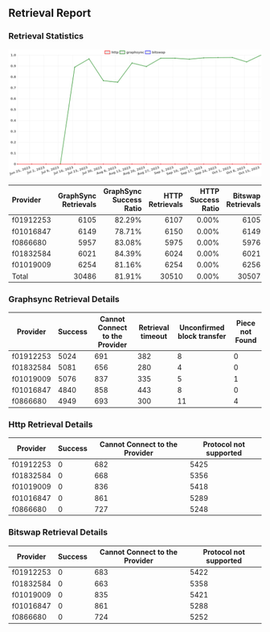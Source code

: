 ## Retrieval Report
### Retrieval Statistics
<img src="https://raw.githubusercontent.com/data-preservation-programs/filplus-checker-assets/main/filecoin-project/filecoin-plus-large-datasets/issues/1679/1697420333595.png"/>

| Provider  | GraphSync Retrievals | GraphSync Success Ratio | HTTP Retrievals | HTTP Success Ratio | Bitswap Retrievals | Bitswap Success Ratio |
| :-------- | -------------------: | ----------------------: | --------------: | -----------------: | -----------------: | --------------------: |
| f01912253 |                 6105 |                  82.29% |            6107 |              0.00% |               6105 |                 0.00% |
| f01016847 |                 6149 |                  78.71% |            6150 |              0.00% |               6149 |                 0.00% |
| f0866680  |                 5957 |                  83.08% |            5975 |              0.00% |               5976 |                 0.00% |
| f01832584 |                 6021 |                  84.39% |            6024 |              0.00% |               6021 |                 0.00% |
| f01019009 |                 6254 |                  81.16% |            6254 |              0.00% |               6256 |                 0.00% |
| Total     |                30486 |                  81.91% |           30510 |              0.00% |              30507 |                 0.00% |

### Graphsync Retrieval Details
| Provider  | Success | Cannot Connect to the Provider | Retrieval timeout | Unconfirmed block transfer | Piece not Found |
| --------- | ------- | ------------------------------ | ----------------- | -------------------------- | --------------- |
| f01912253 | 5024    | 691                            | 382               | 8                          | 0               |
| f01832584 | 5081    | 656                            | 280               | 4                          | 0               |
| f01019009 | 5076    | 837                            | 335               | 5                          | 1               |
| f01016847 | 4840    | 858                            | 443               | 8                          | 0               |
| f0866680  | 4949    | 693                            | 300               | 11                         | 4               |

### Http Retrieval Details
| Provider  | Success | Cannot Connect to the Provider | Protocol not supported |
| --------- | ------- | ------------------------------ | ---------------------- |
| f01912253 | 0       | 682                            | 5425                   |
| f01832584 | 0       | 668                            | 5356                   |
| f01019009 | 0       | 836                            | 5418                   |
| f01016847 | 0       | 861                            | 5289                   |
| f0866680  | 0       | 727                            | 5248                   |

### Bitswap Retrieval Details
| Provider  | Success | Cannot Connect to the Provider | Protocol not supported |
| --------- | ------- | ------------------------------ | ---------------------- |
| f01912253 | 0       | 683                            | 5422                   |
| f01832584 | 0       | 663                            | 5358                   |
| f01019009 | 0       | 835                            | 5421                   |
| f01016847 | 0       | 861                            | 5288                   |
| f0866680  | 0       | 724                            | 5252                   |

